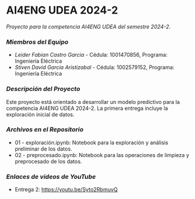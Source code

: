 # AI4ENG UDEA 2024-2

*Proyecto para la competencia AI4ENG UDEA del semestre 2024-2.*

### *Miembros del Equipo*
- *Leider Fabian Castro Garcia* - Cédula: 1001470856, Programa: Ingeniería Eléctrica
- *Stiven David Garcia Aristizabal* - Cédula: 1002579152, Programa: Ingeniería Eléctrica

### *Descripción del Proyecto*
Este proyecto está orientado a desarrollar un modelo predictivo para la competencia AI4ENG UDEA 2024-2. La primera entrega incluye la exploración inicial de datos.

### *Archivos en el Repositorio*
- 01 - exploración.ipynb: Notebook para la exploración y análisis preliminar de los datos.
- 02 - preprocesado.ipynb: Notebook para las operaciones de limpieza y preprocesado de los datos.

### *Enlaces de videos de YouTube*
- Entrega 2: https://youtu.be/Syto2RbmuvQ
